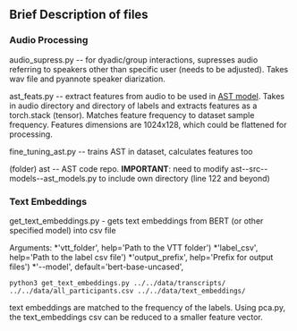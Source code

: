 ## Brief Description of files

### Audio Processing
audio_supress.py -- for dyadic/group interactions, supresses audio referring to speakers other than specific user (needs to be adjusted). Takes wav file and pyannote speaker diarization.

ast_feats.py -- extract features from audio to be used in [AST model](https://arxiv.org/pdf/2104.01778). Takes in audio directory and directory of labels and extracts features as a torch.stack (tensor). Matches feature frequency to dataset sample frequency. 
Features dimensions are 1024x128, which could be flattened for processing.

fine_tuning_ast.py -- trains AST in dataset, calculates features too

(folder) ast -- AST code repo.
**IMPORTANT**: need to modify ast--src--models--ast_models.py to include own directory (line 122 and beyond)

### Text Embeddings

get_text_embeddings.py - gets text embeddings from BERT (or other specified model) into csv file 

Arguments:
*'vtt_folder', help='Path to the VTT folder')
*'label_csv', help='Path to the label csv file')
*'output_prefix', help='Prefix for output files')
*'--model', default='bert-base-uncased', 

 ` python3 get_text_embeddings.py ../../data/transcripts/ ../../data/all_participants.csv ../../data/text_embeddings/ `

 text embeddings are matched to the frequency of the labels. Using pca.py, the text_embeddings csv can be reduced to a smaller feature vector.
